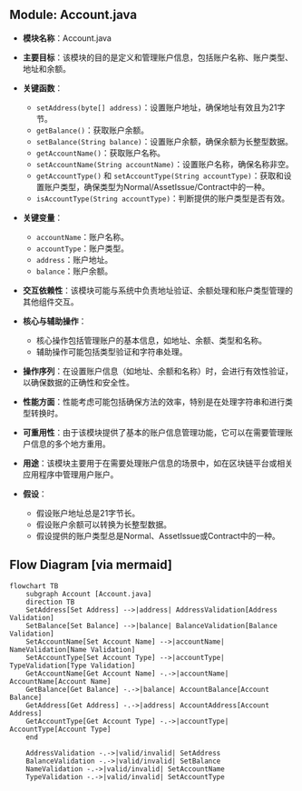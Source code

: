## Module: Account.java
- **模块名称**：Account.java

- **主要目标**：该模块的目的是定义和管理账户信息，包括账户名称、账户类型、地址和余额。

- **关键函数**：
  - `setAddress(byte[] address)`：设置账户地址，确保地址有效且为21字节。
  - `getBalance()`：获取账户余额。
  - `setBalance(String balance)`：设置账户余额，确保余额为长整型数据。
  - `getAccountName()`：获取账户名称。
  - `setAccountName(String accountName)`：设置账户名称，确保名称非空。
  - `getAccountType()` 和 `setAccountType(String accountType)`：获取和设置账户类型，确保类型为Normal/AssetIssue/Contract中的一种。
  - `isAccountType(String accountType)`：判断提供的账户类型是否有效。

- **关键变量**：
  - `accountName`：账户名称。
  - `accountType`：账户类型。
  - `address`：账户地址。
  - `balance`：账户余额。

- **交互依赖性**：该模块可能与系统中负责地址验证、余额处理和账户类型管理的其他组件交互。

- **核心与辅助操作**：
  - 核心操作包括管理账户的基本信息，如地址、余额、类型和名称。
  - 辅助操作可能包括类型验证和字符串处理。

- **操作序列**：在设置账户信息（如地址、余额和名称）时，会进行有效性验证，以确保数据的正确性和安全性。

- **性能方面**：性能考虑可能包括确保方法的效率，特别是在处理字符串和进行类型转换时。

- **可重用性**：由于该模块提供了基本的账户信息管理功能，它可以在需要管理账户信息的多个地方重用。

- **用途**：该模块主要用于在需要处理账户信息的场景中，如在区块链平台或相关应用程序中管理用户账户。

- **假设**：
  - 假设账户地址总是21字节长。
  - 假设账户余额可以转换为长整型数据。
  - 假设提供的账户类型总是Normal、AssetIssue或Contract中的一种。
## Flow Diagram [via mermaid]
```mermaid
flowchart TB
    subgraph Account [Account.java]
    direction TB
    SetAddress[Set Address] -->|address| AddressValidation[Address Validation]
    SetBalance[Set Balance] -->|balance| BalanceValidation[Balance Validation]
    SetAccountName[Set Account Name] -->|accountName| NameValidation[Name Validation]
    SetAccountType[Set Account Type] -->|accountType| TypeValidation[Type Validation]
    GetAccountName[Get Account Name] -.->|accountName| AccountName[Account Name]
    GetBalance[Get Balance] -.->|balance| AccountBalance[Account Balance]
    GetAddress[Get Address] -.->|address| AccountAddress[Account Address]
    GetAccountType[Get Account Type] -.->|accountType| AccountType[Account Type]
    end

    AddressValidation -.->|valid/invalid| SetAddress
    BalanceValidation -.->|valid/invalid| SetBalance
    NameValidation -.->|valid/invalid| SetAccountName
    TypeValidation -.->|valid/invalid| SetAccountType
```
